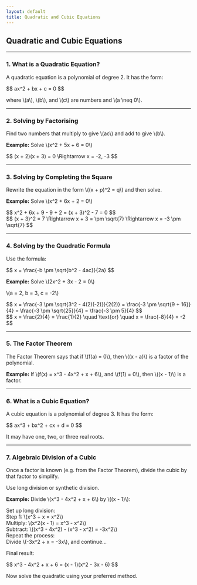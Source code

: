 ```yaml
---
layout: default
title: Quadratic and Cubic Equations
---
```


<div>
  <h2>Quadratic and Cubic Equations</h2>

  <hr>

  <h3>1. What is a Quadratic Equation?</h3>
  <p>A quadratic equation is a polynomial of degree 2. It has the form:</p>
  <div>$$
  ax^2 + bx + c = 0
  $$</div>
  <p>where \(a\), \(b\), and \(c\) are numbers and \(a \neq 0\).</p>

  <hr>

  <h3>2. Solving by Factorising</h3>
  <p>Find two numbers that multiply to give \(ac\) and add to give \(b\).</p>
  <p><strong>Example:</strong> Solve \(x^2 + 5x + 6 = 0\)</p>
  <div>$$
  (x + 2)(x + 3) = 0 \Rightarrow x = -2, -3
  $$</div>

  <hr>

  <h3>3. Solving by Completing the Square</h3>
  <p>Rewrite the equation in the form \((x + p)^2 = q\) and then solve.</p>
  <p><strong>Example:</strong> Solve \(x^2 + 6x + 2 = 0\)</p>
  <div>$$
  x^2 + 6x + 9 - 9 + 2 = (x + 3)^2 - 7 = 0
  $$</div>
  <div>$$
  (x + 3)^2 = 7 \Rightarrow x + 3 = \pm \sqrt{7} \Rightarrow x = -3 \pm \sqrt{7}
  $$</div>

  <hr>

  <h3>4. Solving by the Quadratic Formula</h3>
  <p>Use the formula:</p>
  <div>$$
  x = \frac{-b \pm \sqrt{b^2 - 4ac}}{2a}
  $$</div>
  <p><strong>Example:</strong> Solve \(2x^2 + 3x - 2 = 0\)</p>
  <p>\(a = 2, b = 3, c = -2\)</p>
  <div>$$
  x = \frac{-3 \pm \sqrt{3^2 - 4(2)(-2)}}{2(2)} = \frac{-3 \pm \sqrt{9 + 16}}{4} = \frac{-3 \pm \sqrt{25}}{4} = \frac{-3 \pm 5}{4}
  $$</div>
  <div>$$
  x = \frac{2}{4} = \frac{1}{2} \quad \text{or} \quad x = \frac{-8}{4} = -2
  $$</div>

  <hr>

  <h3>5. The Factor Theorem</h3>
  <p>The Factor Theorem says that if \(f(a) = 0\), then \((x - a)\) is a factor of the polynomial.</p>
  <p><strong>Example:</strong> If \(f(x) = x^3 - 4x^2 + x + 6\), and \(f(1) = 0\), then \((x - 1)\) is a factor.</p>

  <hr>

  <h3>6. What is a Cubic Equation?</h3>
  <p>A cubic equation is a polynomial of degree 3. It has the form:</p>
  <div>$$
  ax^3 + bx^2 + cx + d = 0
  $$</div>
  <p>It may have one, two, or three real roots.</p>

  <hr>

  <h3>7. Algebraic Division of a Cubic</h3>
  <p>Once a factor is known (e.g. from the Factor Theorem), divide the cubic by that factor to simplify.</p>
  <p>Use long division or synthetic division.</p>

  <p><strong>Example:</strong> Divide \(x^3 - 4x^2 + x + 6\) by \((x - 1)\):</p>

  <div>Set up long division:</div>
  <div>Step 1: \(x^3 ÷ x = x^2\)</div>
  <div>Multiply: \(x^2(x - 1) = x^3 - x^2\)</div>
  <div>Subtract: \((x^3 - 4x^2) - (x^3 - x^2) = -3x^2\)</div>
  <div>Repeat the process:</div>
  <div>Divide \(-3x^2 ÷ x = -3x\), and continue...</div>

  <p>Final result:</p>
  <div>$$
  x^3 - 4x^2 + x + 6 = (x - 1)(x^2 - 3x - 6)
  $$</div>
  <p>Now solve the quadratic using your preferred method.</p>

</div>
